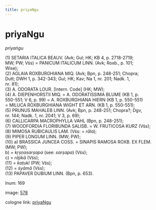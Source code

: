 ```yaml
---
title: priyaNgu
---
```


# priyaNgu

<i>priyaṅgu</i>  <div n="P" />(1) <bot>SETARIA ITALICA BEAUV.</bot> (Avk; Gul; HK; KB 4, p. 2718-2719; <div n="lb" />MW; PW; Vśs) = <bot>PANICUM ITALICUM LINN.</bot> (Avk; Roxb., p. 101; <div n="lb" />Wise); <div n="P" />(2) <bot>AGLAIA ROXBURGHIANA MIQ.</bot> (Avk; Bpn, p. 248-251; Chopra; <div n="lb" />Dutt; DWH 1, p. 342-343; Gul; HK; Kav; Na 1, nr. 201; Nadk. 1, <div n="lb" />nr. 81); <div n="P" />(3) <bot>A. ODORATA LOUR.</bot> [Intern. Code] (HK; MW); <div n="P" />(4) <bot>A. DIEPENHORSTII MIQ.</bot> = <bot>A. ODORATISSIMA BLUME</bot> (KB 1, p. <div n="lb" />550-551; V 6, p. 99) = <bot>A. ROXBURGHIANA HIERN</bot> (KB 1, p. 550-551) <div n="lb" />= <bot>MILUCA ROXBURGHIANA WIGHT ET ARN.</bot> (KB 1, p. 550-551); <div n="P" />(5) <bot>PRUNUS MAHALEB LINN.</bot> (Avk; Bpn, p. 248-251; Chopra?; Dgv, <div n="lb" />nr. 144; Nadk. 1, nr. 2041; V 3, p. 69); <div n="P" />(6) <bot>CALLICARPA MACROPHYLLA VAHL</bot> (Bpn, p. 248-251); <div n="P" />(7) <bot>WOODFORDIA FLORIBUNDA SALISB.</bot> = <bot>W. FRUTICOSA KURZ</bot> (Vśs); <div n="P" />(8) <bot>MIMOSA RUBICAULIS LAM.</bot> (Vśs: = <i>rāla</i>); <div n="P" />(9) <bot>PIPER LONGUM LINN.</bot> (MW; PW); <div n="P" />(10) a) <bot>BRASSICA JUNCEA COSS.</bot> = <bot>SINAPIS RAMOSA ROXB. EX FLEM.</bot> <div n="lb" />(MW; PW); <div n="lb" />b) = <i>kṛṣṇasarṣapa</i> (see: <i>sarṣapa</i>) (Vśs); <div n="lb" />c) = <i>rājikā</i> (Vśs); <div n="P" />(11) = <i>kaṭukī</i> (PW; Vśs); <div n="P" />(12) = <i>śyāmā</i> (Vśs); <div n="P" />(13) <bot>PAPAVER DUBIUM LINN.</bot> (Bpn, p. 653).

lnum: 169

image: [578](https://www.sanskrit-lexicon.uni-koeln.de/scans/csl-apidev/servepdf.php?dict=snp&page=578)

cologne link: [priyaNgu](https://sanskrit-lexicon.uni-koeln.de/scans/csl-apidev/getword.php?dict=snp&key=priyaNgu)


